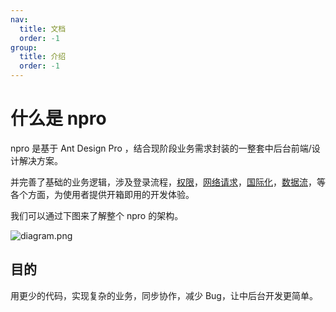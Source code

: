 ```yaml
---
nav:
  title: 文档
  order: -1
group:
  title: 介绍
  order: -1
---
```


# 什么是 npro

npro 是基于 Ant Design Pro ，结合现阶段业务需求封装的一整套中后台前端/设计解决方案。

并完善了基础的业务逻辑，涉及登录流程，[权限](https://umijs.org/zh-CN/plugins/plugin-access)，[网络请求](https://umijs.org/zh-CN/plugins/plugin-request)，[国际化](https://umijs.org/zh-CN/plugins/plugin-locale)，[数据流](https://umijs.org/zh-CN/plugins/plugin-model)，等各个方面，为使用者提供开箱即用的开发体验。

我们可以通过下图来了解整个 npro 的架构。

![diagram.png](https://s1.ax1x.com/2023/03/15/pp1sVtP.png)

## 目的

用更少的代码，实现复杂的业务，同步协作，减少 Bug，让中后台开发更简单。

